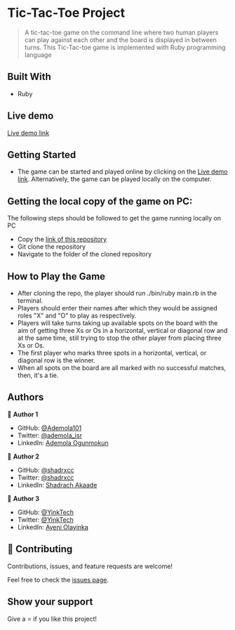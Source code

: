 # Tic-Tac-Toe Project

> A tic-tac-toe game on the command line where two human players can play against each other and the board is displayed in between turns. This Tic-Tac-toe game is implemented with Ruby programming language

## Built With

- Ruby

## Live demo

[Live demo link](https://replit.com/@Ademola101/TicTacToe-1#bin/main.rb)

## Getting Started

- The game can be started and played online by clicking on the [Live demo link](https://replit.com/@Ademola101/TicTacToe-1#bin/main.rb). Alternatively, the game can be played locally on the computer.

## Getting the local copy of the game on PC:

The following steps should be followed to get the game running locally on PC

- Copy the [link of this repository](https://github.com/Ademola101/Tic_Tac_Toe)
- Git clone the repository
- Navigate to the folder of the cloned repository


## How to Play the Game
- After cloning the repo, the player should run ./bin/ruby main.rb in the terminal.
- Players should enter their names after which they would be assigned roles "X" and "O" to play as respectively. 
- Players will take turns taking up available spots on the board with the aim of getting three Xs or Os in a horizontal, vertical or diagonal row and at the same time, still trying to stop the other player from placing three Xs or Os.
- The first player who marks three spots in a horizontal, vertical, or diagonal row is the winner.
- When all spots on the board are all marked with no successful matches, then, it's a tie.

## Authors
👤 **Author 1**

- GitHub: [@Ademola101](https://github.com/Ademola101)
- Twitter: [@ademola_isr](https://twitter.com/ademola_isr)
- LinkedIn: [Ademola Ogunmokun](https://linkedin.com/in/ademola-ogunmokun-492575203)

👤 **Author 2**

- GitHub: [@shadrxcc](https://github.com/shadrxcc)
- Twitter: [@shadrxcc](https://twitter.com/shadrxcc)
- LinkedIn: [Shadrach Akaade](https://www.linkedin.com/in/shadrach-akaade-24a375189/)

👤 **Author 3**

- GitHub: [@YinkTech](https://github.com/yinktech)
- Twitter: [@YinkTech](https://twitter.com/yinktech)
- LinkedIn: [Ayeni Olayinka](https://www.linkedin.com/in/ayeni-olayinka-726181134/)

## 🤝 Contributing

Contributions, issues, and feature requests are welcome!

Feel free to check the [issues page](https://github.com/Ademola101/Tic_Tac_Toe/issues).

## Show your support

Give a ⭐️ if you like this project!
